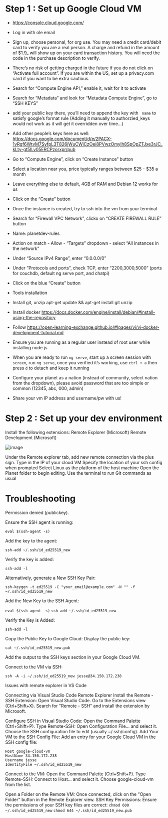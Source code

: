 # Step 1 : Set up Google Cloud VM

- https://console.cloud.google.com/
- Log in with ole email
- Sign up, choose personal, for org use. You may need a credit  card/debit card to verify you are a real person. A charge and refund in the amount of $1.9_ will show up on your card transaction history. You will need the code in the purchase description to verify.
- There’s no risk of getting charged in the future if you do not click on “Activate full account”. If you are within the US, set up a privacy.com card if you want to be extra cautious.
- Search for “Compute Engine API,” enable it, wait for it to activate
- Search for “Metadata” and look for “Metadata Compute Engine”, go to “SSH KEYS”
- add your public key there, you’ll need to append the key with ` name` to satisfy google’s format rule (Adding it manually to authorzied_keys would not work as it will get it overridden over time…)
- Add other people’s keys here as well: https://docs.google.com/document/d/e/2PACX-1vRgf6WtvM7SyfpL3T826jWuCWiCzOei8PVwzOmyIh8SpOpZTJxe3rJC_kLty-gt5ILv05ERCPzorxpr/pub
- Go to “Compute Engine”, click on “Create Instance” button
- Select a location near you, price typically ranges between $25 - $35 a month
- Leave everything else to default, 4GB of RAM and Debian 12 works for us
- Click on the “Create” button
  
- Once the instance is created, try to ssh into the vm from your terminal
- Search for “Firewall VPC Network”, clicko on “CREATE FIREWALL RULE” button
- Name: planetdev-rules
- Action on match - Allow - “Targets” dropdown - select “All instances in the network”
- Under “Source IPv4 Range”, enter “0.0.0.0/0”
- Under ”Protocols and ports”, check TCP, enter “2200,3000,5000” (ports for couchdb, default ng serve port, and chatpi)
- Click on the blue “Create” button
- Tools installation
- Install git, unzip apt-get update && apt-get install git unzip
- Install docker https://docs.docker.com/engine/install/debian/#install-using-the-repository
- Follow https://open-learning-exchange.github.io/#!pages/vi/vi-docker-development-tutorial.md
- Ensure you are running as a regular user instead of root user while installing node.js
- When you are ready to run `ng serve`, start up a screen session with `screen`, run `ng serve`, once you verified it’s working, use `ctrl + a` then press `d` to detach and keep it running
- Configure your planet as a nation (instead of community, select nation from the dropdown), please avoid password that are too simple or common (12345, abc, 000, admin)
- Share your vm IP address and username/pw with us!

# Step 2 : Set up your dev environment 

Install the following extensions: 
Remote Explorer (Microsoft) 
Remote Development (Microsoft) 

![image](https://github.com/user-attachments/assets/8b19e456-27a6-4616-b4d5-a1b2dbeea5ab)

Under the Remote explorer tab, add new remote connection via the plus sign.
Type in the IP of your cloud VM
Specify the location of your ssh config when prompted
Select Linux as the platform of the host machine
Open the Planet folder to begin editing. 
Use the terminal to run Git commands as usual 

# Troubleshooting

Permission denied (publickey).

Ensure the SSH agent is running:

`eval $(ssh-agent -s)`

Add the key to the agent:

`ssh-add ~/.ssh/id_ed25519_new`

Verify the key is added:

`ssh-add -l`

Alternatively, generate a New SSH Key Pair:

`ssh-keygen -t ed25519 -C "your_email@example.com" -N "" -f ~/.ssh/id_ed25519_new`

Add the New Key to the SSH Agent:

`eval $(ssh-agent -s)`
`ssh-add ~/.ssh/id_ed25519_new`

Verify the Key is Added:

`ssh-add -l`

Copy the Public Key to Google Cloud: Display the public key:

`cat ~/.ssh/id_ed25519_new.pub`

Add the output to the SSH keys section in your Google Cloud VM.

Connect to the VM via SSH:

`ssh -A -i ~/.ssh/id_ed25519_new jesse@34.150.172.238`

Issues with remote explorer in VS Code

Connecting via Visual Studio Code Remote Explorer
Install the Remote - SSH Extension:
Open Visual Studio Code.
Go to the Extensions view (Ctrl+Shift+X).
Search for "Remote - SSH" and install the extension by Microsoft.

Configure SSH in Visual Studio Code:
Open the Command Palette (Ctrl+Shift+P).
Type Remote-SSH: Open Configuration File... and select it.
Choose the SSH configuration file to edit (usually ~/.ssh/config).
Add Your VM to the SSH Config File:
Add an entry for your Google Cloud VM in the SSH config file:
```
Host google-cloud-vm
HostName 34.150.172.238
Username jesse
IdentityFile ~/.ssh/id_ed25519_new
```
Connect to the VM:
Open the Command Palette (Ctrl+Shift+P).
Type Remote-SSH: Connect to Host... and select it.
Choose google-cloud-vm from the list.

Open a Folder on the Remote VM:
Once connected, click on the "Open Folder" button in the Remote Explorer view.
SSH Key Permissions:
Ensure the permissions of your SSH key files are correct:
`chmod 600 ~/.ssh/id_ed25519_new`
`chmod 644 ~/.ssh/id_ed25519_new.pub`

